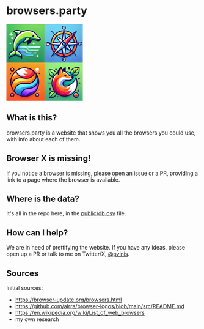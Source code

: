 # browsers.party

<img src="public/image.webp" alt="Browsers Party Logo" width="200" height="200">

## What is this?

browsers.party is a website that shows you all the browsers you could use, with info about each of them.

## Browser X is missing!

If you notice a browser is missing, please open an issue or a PR, providing a link to a page where the browser is available.

## Where is the data?

It's all in the repo here, in the [public/db.csv](./public/db.csv) file.


## How can I help?

We are in need of prettifying the website. If you have any ideas, please open up a PR or talk to me on Twitter/X, [@pvinis](https://twitter.com/pvinis).

## Sources

Initial sources:
- https://browser-update.org/browsers.html
- https://github.com/alrra/browser-logos/blob/main/src/README.md
- https://en.wikipedia.org/wiki/List_of_web_browsers
- my own research
